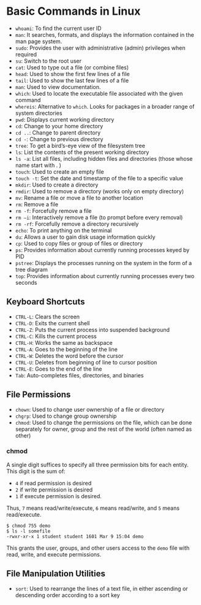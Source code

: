 # Basic Commands in Linux

* `whoami`: To find the current user ID
* `man`: It searches, formats, and displays the information contained in the man page system.
* `sudo`: Provides the user with administrative (admin) privileges when required
* `su`: Switch to the root user
* `cat`: Used to type out a file (or combine files)
* `head`: Used to show the first few lines of a file
* `tail`: Used to show the last few lines of a file
* `man`: Used to view documentation.
* `which`: Used to locate the executable file associated with the given command
* `whereis`: Alternative to `which`. Looks for packages in a broader range of system directories
* `pwd`: Displays current working directory
* `cd`: Change to your home directory
* `cd ..`: Change to parent directory
* `cd -`: Change to previous directory
* `tree`: To get a bird’s-eye view of the filesystem tree
* `ls`: List the contents of the present working directory
* `ls -a`: List all files, including hidden files and directories (those whose name start with . )
* `touch`: Used to create an empty file
* `touch -t`: Set the date and timestamp of the file to a specific value
* `mkdir`: Used to create a directory
* `rmdir`: Used to remove a directory (works only on empty directory)
* `mv`: Rename a file or move a file to another location
* `rm`: Remove a file 
* `rm -f`: Forcefully remove a file
* `rm –i`: Interactively remove a file (to prompt before every removal)
* `rm -rf`: Forcefully remove a directory recursively
* `echo`: To print anything on the terminal
* `du`: Allows a user to gain disk usage information quickly
* `cp`: Used to copy files or group of files or directory
* `ps`: Provides information about currently running processes keyed by PID
* `pstree`: Displays the processes running on the system in the form of a tree diagram
* `top`: Provides information about currently running processes every two seconds

## Keyboard Shortcuts

* `CTRL-L`: Clears the screen
* `CTRL-D`: Exits the current shell
* `CTRL-Z`: Puts the current process into suspended background
* `CTRL-C`: Kills the current process
* `CTRL-H`: Works the same as backspace
* `CTRL-A`: Goes to the beginning of the line
* `CTRL-W`: Deletes the word before the cursor
* `CTRL-U`: Deletes from beginning of line to cursor position
* `CTRL-E`: Goes to the end of the line
* `Tab`: Auto-completes files, directories, and binaries

## File Permissions

* `chown`: Used to change user ownership of a file or directory
* `chgrp`: Used to change group ownership
* `chmod`: Used to change the permissions on the file, which can be done separately for owner, group and the rest of the world (often named as other)

### chmod
A single digit suffices to specify all three permission bits for each entity. This digit is the sum of:
* `4` if read permission is desired
* `2` if write permission is desired
* `1` if execute permission is desired.

Thus, `7` means read/write/execute, `6` means read/write, and `5` means read/execute.

```
$ chmod 755 demo
$ ls -l somefile
-rwxr-xr-x 1 student student 1601 Mar 9 15:04 demo
```
This grants the user, groups, and other users access to the `demo` file with read, write, and execute permissions.

## File Manipulation Utilities

* `sort`: Used to rearrange the lines of a text file, in either ascending or descending order according to a sort key
